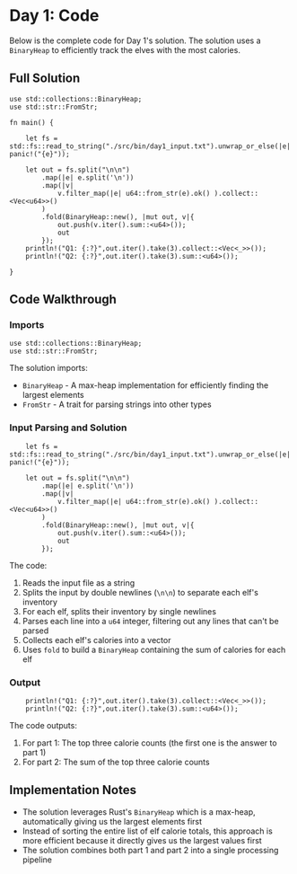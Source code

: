 # Day 1: Code

Below is the complete code for Day 1's solution. The solution uses a `BinaryHeap` to efficiently track the elves with the most calories.

## Full Solution

```advent2022/src/bin/day1.rs#L1-24
use std::collections::BinaryHeap;
use std::str::FromStr;

fn main() {

    let fs = std::fs::read_to_string("./src/bin/day1_input.txt").unwrap_or_else(|e| panic!("{e}"));

    let out = fs.split("\n\n")
        .map(|e| e.split('\n'))
        .map(|v|
            v.filter_map(|e| u64::from_str(e).ok() ).collect::<Vec<u64>>()
        )
        .fold(BinaryHeap::new(), |mut out, v|{
            out.push(v.iter().sum::<u64>());
            out
        });
    println!("Q1: {:?}",out.iter().take(3).collect::<Vec<_>>());
    println!("Q2: {:?}",out.iter().take(3).sum::<u64>());

}
```

## Code Walkthrough

### Imports

```advent2022/src/bin/day1.rs#L1-2
use std::collections::BinaryHeap;
use std::str::FromStr;
```

The solution imports:
- `BinaryHeap` - A max-heap implementation for efficiently finding the largest elements
- `FromStr` - A trait for parsing strings into other types

### Input Parsing and Solution

```advent2022/src/bin/day1.rs#L6-15
    let fs = std::fs::read_to_string("./src/bin/day1_input.txt").unwrap_or_else(|e| panic!("{e}"));

    let out = fs.split("\n\n")
        .map(|e| e.split('\n'))
        .map(|v|
            v.filter_map(|e| u64::from_str(e).ok() ).collect::<Vec<u64>>()
        )
        .fold(BinaryHeap::new(), |mut out, v|{
            out.push(v.iter().sum::<u64>());
            out
        });
```

The code:
1. Reads the input file as a string
2. Splits the input by double newlines (`\n\n`) to separate each elf's inventory
3. For each elf, splits their inventory by single newlines
4. Parses each line into a `u64` integer, filtering out any lines that can't be parsed
5. Collects each elf's calories into a vector
6. Uses `fold` to build a `BinaryHeap` containing the sum of calories for each elf

### Output

```advent2022/src/bin/day1.rs#L16-17
    println!("Q1: {:?}",out.iter().take(3).collect::<Vec<_>>());
    println!("Q2: {:?}",out.iter().take(3).sum::<u64>());
```

The code outputs:
1. For part 1: The top three calorie counts (the first one is the answer to part 1)
2. For part 2: The sum of the top three calorie counts

## Implementation Notes

- The solution leverages Rust's `BinaryHeap` which is a max-heap, automatically giving us the largest elements first
- Instead of sorting the entire list of elf calorie totals, this approach is more efficient because it directly gives us the largest values first
- The solution combines both part 1 and part 2 into a single processing pipeline